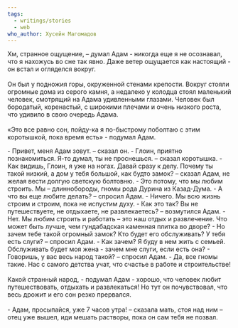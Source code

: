 ```yaml
---
tags:
  - writings/stories
  - web
who_author: Хусейн Магомадов
---
```

Хм, странное ощущение, – думал Адам - никогда еще я не осознавал, что я нахожусь во сне так явно. Даже ветер ощущается как настоящий - он встал и огляделся вокруг.  
⠀  
Он был у подножия горы, окруженной стенами крепости. Вокруг стояли огромные дома из серого камня, а недалеко у колодца стоял маленький человек, смотрящий на Адама удивленными глазами. Человек был бородатый, коренастый, с широкими плечами и очень низкого роста, что удивило в свою очередь Адама.  
⠀  
«Это все равно сон, пойду-ка я по-быстрому поболтаю с этим коротышкой, пока время есть» - подумал Адам.  

\- Привет, меня Адам зовут. – сказал он.
\- Глоин, приятно познакомиться. Я-то думал, ты не проснешься. – сказал коротышка.
\- Как видишь, Глоин, я уже на ногах. Давай сразу к делу. Почему ты такой низкий, а дом у тебя большой, как будто замок? – сказал Адам, не желая вести долгую светскую болтовню.
\- Это потому, что мы любим строить. Мы – длиннобороды, гномы рода Дурина из Казад-Дума.
\- А что вы еще любите делать? – спросил Адам.
\- Ничего. Мы всю жизнь строим и строим, пока не испустим духу.
\- Как это так? Вы не путешествуете, не отдыхаете, не развлекаетесь? – возмутился Адам.
\- Нет. Мы любим строить и работать – это наш отдых и развлечение. Что может быть лучше, чем гундабадская каменная плитка во дворе?
\- Но зачем тебе такой огромный замок? Кто будет его обслуживать? У тебя есть слуги? – спросил Адам.
\- Как зачем? Я буду в нем жить с семьей. Обслуживать будет моя жена - зачем мне слуги, если есть она?
\- Говоришь, у вас весь народ такой? – спросил Адам.
\- Да, все гномы такие. Нас с самого детства учат, что счастье в работе и строительстве!  
⠀  
Какой странный народ, - подумал Адам - хорошо, что человек любит путешествовать, отдыхать и развлекаться! Но тут он почувствовал, что весь дрожит и его сон резко прервался.  
⠀  
\- Адам, просыпайся, уже 7 часов утра! – сказала мать, стоя над ним – отец уже вышел, иди мешать растворы, пока он сам тебя не позвал.
